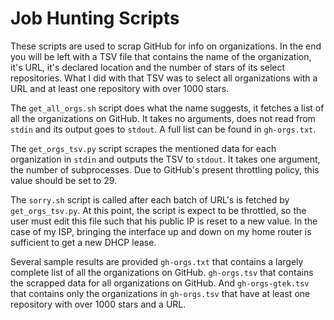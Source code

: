 # Job Hunting Scripts

These scripts are used to scrap GitHub for info on organizations.
In the end you will be left with a TSV file that contains the name of the organization, it's URL, it's declared location and the number of stars of its select repositories.
What I did with that TSV was to select all organizations with a URL and at least one repository with over 1000 stars.

The `get_all_orgs.sh` script does what the name suggests, it fetches a list of all the organizations on GitHub. It takes no arguments, does not read from `stdin` and its output goes to `stdout`. A full list can be found in `gh-orgs.txt`.

The `get_orgs_tsv.py` script scrapes the mentioned data for each organization in `stdin` and outputs the TSV to `stdout`. It takes one argument, the number of subprocesses. Due to GitHub's present throttling policy, this value should be set to 29.

The `sorry.sh` script is called after each batch of URL's is fetched by `get_orgs_tsv.py`. At this point, the script is expect to be throttled, so the user must edit this file such that his public IP is reset to a new value. In the case of my ISP, bringing the interface up and down on my home router is sufficient to get a new DHCP lease.

Several sample results are provided `gh-orgs.txt` that contains a largely complete list of all the organizations on GitHub. `gh-orgs.tsv` that contains the scrapped data for all organizations on GitHub. And `gh-orgs-gtek.tsv` that contains only the organizations in `gh-orgs.tsv` that have at least one repository with over 1000 stars and a URL.
